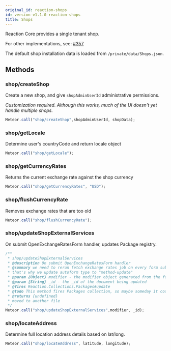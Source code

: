 ```yaml
---
original_id: reaction-shops
id: version-v1.1.0-reaction-shops
title: Shops
---
```

    
Reaction Core provides a single tenant shop.

For other implementations, see: [#357](https://github.com/reactioncommerce/reaction/issues/357)

The default shop installation data is loaded from `/private/data/Shops.json`.

## Methods

### shop/createShop

Create a new shop, and give `shopAdminUserId` administrative permissions.

_Customization required. Although this works, much of the UI doesn't yet handle multiple shops._

```js
Meteor.call("shop/createShop",shopAdminUserId, shopData);
```

### shop/getLocale

Determine user's countryCode and return locale object

```js
Meteor.call("shop/getLocale");
```

### shop/getCurrencyRates

Returns the current exchange rate against the shop currency

```js
Meteor.call("shop/getCurrencyRates", "USD");
```

### shop/flushCurrencyRate

Removes exchange rates that are too old

```js
Meteor.call("shop/flushCurrencyRate");
```

### shop/updateShopExternalServices

On submit OpenExchangeRatesForm handler, updates Package registry.

```js
/**
 * shop/updateShopExternalServices
 * @description On submit OpenExchangeRatesForm handler
 * @summary we need to rerun fetch exchange rates job on every form submit,
 * that's why we update autoform type to "method-update"
 * @param {Object} modifier - the modifier object generated from the form values
 * @param {String} _id - the _id of the document being updated
 * @fires Reaction.Collections.Packages#update
 * @todo This method fires Packages collection, so maybe someday it could be
 * @returns {undefined}
 * moved to another file
 */
Meteor.call("shop/updateShopExternalServices",modifier, _id);
```

### shop/locateAddress

Determine full location address details based on lat/long.

```js
Meteor.call("shop/locateAddress", latitude, longitude);
```
